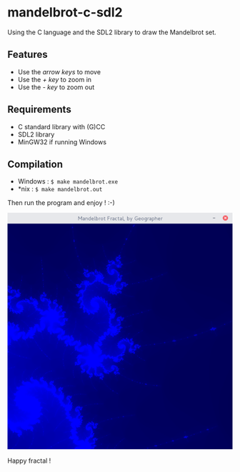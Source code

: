 # mandelbrot-c-sdl2

Using the C language and the SDL2 library to draw the Mandelbrot set.

## Features

* Use the *arrow keys* to move
* Use the *+ key* to zoom in
* Use the *- key* to zoom out

## Requirements

* C standard library with (G)CC
* SDL2 library
* MinGW32 if running Windows

## Compilation

* Windows : `$ make mandelbrot.exe`
* *nix : `$ make mandelbrot.out`

Then run the program and enjoy ! :-)

![screenshot](screenshot.png "This is beautiful...")

Happy fractal !
